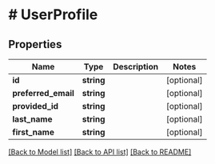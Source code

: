 # # UserProfile

## Properties

Name | Type | Description | Notes
------------ | ------------- | ------------- | -------------
**id** | **string** |  | [optional]
**preferred_email** | **string** |  | [optional]
**provided_id** | **string** |  | [optional]
**last_name** | **string** |  | [optional]
**first_name** | **string** |  | [optional]

[[Back to Model list]](../../README.md#models) [[Back to API list]](../../README.md#endpoints) [[Back to README]](../../README.md)
